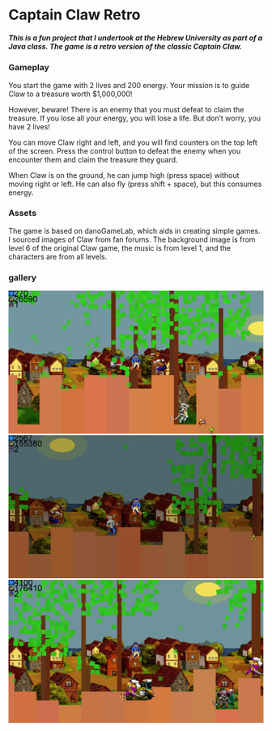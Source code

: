 # Captain Claw Retro
##### _This is a fun project that I undertook at the Hebrew University as part of a Java class. The game is a retro version of the classic Captain Claw._

### Gameplay
You start the game with 2 lives and 200 energy. Your mission is to guide Claw to a treasure worth $1,000,000!

However, beware! There is an enemy that you must defeat to claim the treasure. If you lose all your energy, you will lose a life. But don’t worry, you have 2 lives!

You can move Claw right and left, and you will find counters on the top left of the screen. Press the control button to defeat the enemy when you encounter them and claim the treasure they guard.

When Claw is on the ground, he can jump high (press space) without moving right or left. He can also fly (press shift + space), but this consumes energy.


### Assets
The game is based on danoGameLab, which aids in creating simple games. I sourced images of Claw from fan forums. The background image is from level 6 of the original Claw game, the music is from level 1, and the characters are from all levels.






### gallery
![](https://github.com/elchananvol/retroCaptainClaw/blob/master/src/pepse/assets/sc/2022-01-09%20(10).png)
![](https://github.com/elchananvol/retroCaptainClaw/blob/master/src/pepse/assets/sc/2022-01-09%20(15).png)
![](https://github.com/elchananvol/retroCaptainClaw/blob/master/src/pepse/assets/sc/2022-01-09%20(7).png)


